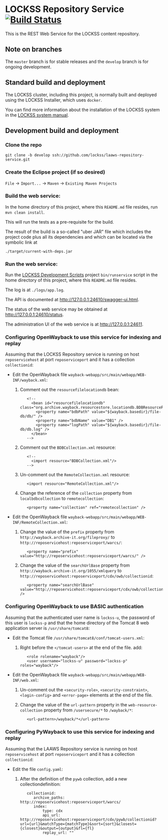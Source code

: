 <!--

Copyright (c) 2000-2019 Board of Trustees of Leland Stanford Jr. University,
all rights reserved.

Redistribution and use in source and binary forms, with or without modification,
are permitted provided that the following conditions are met:

1. Redistributions of source code must retain the above copyright notice, this
list of conditions and the following disclaimer.

2. Redistributions in binary form must reproduce the above copyright notice,
this list of conditions and the following disclaimer in the documentation and/or
other materials provided with the distribution.

3. Neither the name of the copyright holder nor the names of its contributors
may be used to endorse or promote products derived from this software without
specific prior written permission.

THIS SOFTWARE IS PROVIDED BY THE COPYRIGHT HOLDERS AND CONTRIBUTORS "AS IS" AND
ANY EXPRESS OR IMPLIED WARRANTIES, INCLUDING, BUT NOT LIMITED TO, THE IMPLIED
WARRANTIES OF MERCHANTABILITY AND FITNESS FOR A PARTICULAR PURPOSE ARE
DISCLAIMED. IN NO EVENT SHALL THE COPYRIGHT HOLDER OR CONTRIBUTORS BE LIABLE FOR
ANY DIRECT, INDIRECT, INCIDENTAL, SPECIAL, EXEMPLARY, OR CONSEQUENTIAL DAMAGES
(INCLUDING, BUT NOT LIMITED TO, PROCUREMENT OF SUBSTITUTE GOODS OR SERVICES;
LOSS OF USE, DATA, OR PROFITS; OR BUSINESS INTERRUPTION) HOWEVER CAUSED AND ON
ANY THEORY OF LIABILITY, WHETHER IN CONTRACT, STRICT LIABILITY, OR TORT
(INCLUDING NEGLIGENCE OR OTHERWISE) ARISING IN ANY WAY OUT OF THE USE OF THIS
SOFTWARE, EVEN IF ADVISED OF THE POSSIBILITY OF SUCH DAMAGE.

--> 
# LOCKSS Repository Service [![Build Status](https://travis-ci.org/lockss/laaws-repository-service.svg?branch=master)](https://travis-ci.org/lockss/laaws-repository-service)
This is the REST Web Service for the LOCKSS content repository.

## Note on branches
The `master` branch is for stable releases and the `develop` branch is for
ongoing development.

## Standard build and deployment
The LOCKSS cluster, including this project, is normally built and deployed using
the LOCKSS Installer, which uses `docker`.

You can find more information about the installation of the LOCKSS system in the
[LOCKSS system manual](https://lockss.github.io/software/manual).

## Development build and deployment
### Clone the repo
`git clone -b develop ssh://github.com/lockss/laaws-repository-service.git`

### Create the Eclipse project (if so desired)
`File` -> `Import...` -> `Maven` -> `Existing Maven Projects`

### Build the web service:
In the home directory of this project, where this `README.md` file resides,
run `mvn clean install`.

This will run the tests as a pre-requisite for the build.

The result of the build is a so-called "uber JAR" file which includes the
project code plus all its dependencies and which can be located via the symbolic
link at

`./target/current-with-deps.jar`

### Run the web service:
Run the
[LOCKSS Development Scripts](https://github.com/lockss/laaws-dev-scripts)
project `bin/runservice` script in the home directory of this project, where
this `README.md` file resides.

The log is at `./logs/app.log`.

The API is documented at <http://127.0.0.1:24610/swagger-ui.html>.

The status of the web service may be obtained at
<http://127.0.0.1:24610/status>.

The administration UI of the web service is at <http://127.0.0.1:24611>.

### Configuring OpenWayback to use this service for indexing and replay
  Assuming that the LOCKSS Repository service is running on host
  `reposervicehost` at port `reposerviceport` and it has a collection
  `collectionid`:
  
  * Edit the OpenWayback file
    `wayback-webapp/src/main/webapp/WEB-INF/wayback.xml`:
    1. Comment out the `resourcefilelocationdb` bean:

              <!--  
                <bean id="resourcefilelocationdb" class="org.archive.wayback.resourcestore.locationdb.BDBResourceFileLocationDB">  
                  <property name="bdbPath" value="${wayback.basedir}/file-db/db/" />  
                  <property name="bdbName" value="DB1" />  
                  <property name="logPath" value="${wayback.basedir}/file-db/db.log" />  
                </bean>  
              -->
    2. Comment out the `BDBCollection.xml` resource:

              <!--  
                <import resource="BDBCollection.xml"/>  
              -->
    3. Un-comment out the `RemoteCollection.xml` resource:

              <import resource="RemoteCollection.xml"/>
    4. Change the reference of the `collection` property from
       `localbdbcollection` to `remotecollection`:

              <property name="collection" ref="remotecollection" />
  
  * Edit the OpenWayback file
    `wayback-webapp/src/main/webapp/WEB-INF/RemoteCollection.xml`:
    1. Change the value of the `prefix` property from
       `http://wayback.archive-it.org/fileproxy/` to
       `http://reposervicehost:reposerviceport/warcs/`:

              <property name="prefix" value="http://reposervicehost:reposerviceport/warcs/" />
    2. Change the value of the `searchUrlBase` property from
       `http://wayback.archive-it.org/1055/xmlquery` to
       `http://reposervicehost:reposerviceport/cdx/owb/collectionid`:

              <property name="searchUrlBase" value="http://reposervicehost:reposerviceport/cdx/owb/collectionid" />

### Configuring OpenWayback to use BASIC authentication
  Assuming that the authenticated user name is `lockss-u`, the password of this
  user is `lockss-p` and that the home directory of the Tomcat 8 web
  application server is `/usr/share/tomcat8`:
  
  * Edit the Tomcat file `/usr/share/tomcat8/conf/tomcat-users.xml`:
    1. Right before the `</tomcat-users>` at the end of the file. add:

              <role rolename="wayback"/>
              <user username="lockss-u" password="lockss-p" roles="wayback"/>
  
  * Edit the OpenWayback file
    `wayback-webapp/src/main/webapp/WEB-INF/web.xml`:
    1. Un-comment out the `<security-role>`, `<security-constraint>`,
       `<login-config>` and `<error-page>` elements at the end of the
       file.
    2. Change the value of the `url-pattern` property in the
       `web-resource-collection` property from `/usersecure/*` to
       `/wayback/*`:

              <url-pattern>/wayback/*</url-pattern>

### Configuring PyWayback to use this service for indexing and replay
  Assuming that the LAAWS Repository service is running on host
  `reposervicehost` at port `reposerviceport` and it has a collection
  `collectionid`:
  
  * Edit the file `config.yaml`:
    1. After the definition of the `pywb` collection, add a new
       collectiondefinition:

              collectionid:
                 archive_paths: http://reposervicehost:reposerviceport/warcs/
                 index:
                     type: cdx
                     api_url: http://reposervicehost:reposerviceport/cdx/pywb/collectionid?url={url}&matchType={matchType}&sort={sort}&closest={closest}&output={output}&fl={fl}
                     replay_url: ""
  